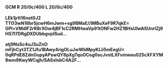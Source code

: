 #### GCM R 20/0c/400 L 20/0c/400
**LEk1jrIt16net0J2**<br/>**TTO3wN16br5jcwH6mJwm+sg9BMaE//IMBuXeF9R7qkE=**<br/>**GPl+VMdIF2rR8rXOw4jBF1cC2RMHwaVp91tONFw2HZ1BHxUlwASUnrlZj9HS7l7DftgDXDUbbgvpISud...**<br/><br/>
**atj9NsSc4uJ3uZnO**<br/>**mFjhCyt3TZ1Jfu1BAwy4rigOLuJwWbMpyKLii5mEegU=**<br/>**0qRPdE8ZdnOupyAPswQY8pXgTquOCog0scJvstLXFvmwou025cXFXYM8wm9KwyWCqjh/SASxlsbC4A2F...**